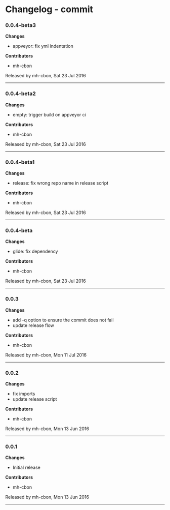 # Changelog - commit

### 0.0.4-beta3

__Changes__

- appveyor: fix yml indentation

__Contributors__

- mh-cbon

Released by mh-cbon, Sat 23 Jul 2016
______________

### 0.0.4-beta2

__Changes__

- empty: trigger build on appveyor ci

__Contributors__

- mh-cbon

Released by mh-cbon, Sat 23 Jul 2016
______________

### 0.0.4-beta1

__Changes__

- release: fix wrong repo name in release script

__Contributors__

- mh-cbon

Released by mh-cbon, Sat 23 Jul 2016
______________

### 0.0.4-beta

__Changes__

- glide: fix dependency

__Contributors__

- mh-cbon

Released by mh-cbon, Sat 23 Jul 2016
______________

### 0.0.3

__Changes__

- add -q option to ensure the commit does not fail
- update release flow

__Contributors__

- mh-cbon

Released by mh-cbon, Mon 11 Jul 2016
______________

### 0.0.2

__Changes__

- fix imports
- update release script

__Contributors__

- mh-cbon

Released by mh-cbon, Mon 13 Jun 2016
______________

### 0.0.1

__Changes__

- Initial release

__Contributors__

- mh-cbon

Released by mh-cbon, Mon 13 Jun 2016
______________


